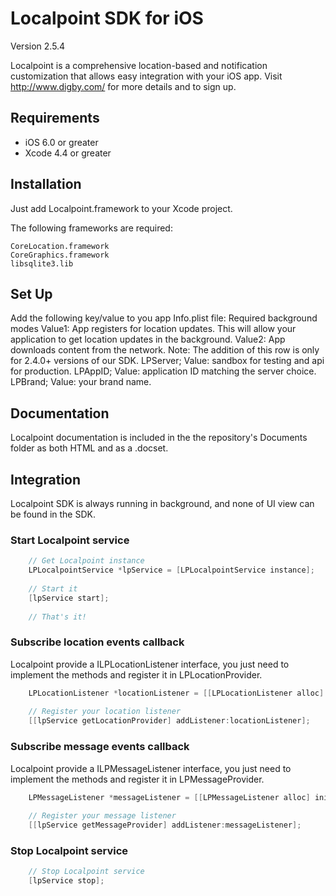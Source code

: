 Localpoint SDK for iOS
==================

Version 2.5.4

Localpoint is a comprehensive location-based and notification customization that allows easy integration with your iOS app. Visit http://www.digby.com/ for more details and to sign up.



Requirements
------------

- iOS 6.0 or greater
- Xcode 4.4 or greater



Installation
------------

Just add Localpoint.framework to your Xcode project.

The following frameworks are required:
````
CoreLocation.framework
CoreGraphics.framework
libsqlite3.lib
````



Set Up
------------
Add the following key/value to you app Info.plist file:
Required background modes 
	Value1: App registers for location updates. This will allow your application to get location updates in the background.
	Value2: App downloads content from the network. Note: The addition of this row is only for 2.4.0+ versions of our SDK.
LPServer; Value: sandbox for testing and api for production.
LPAppID; Value: application ID matching the server choice.
LPBrand; Value: your brand name.



Documentation
------------

Localpoint documentation is included in the the repository's Documents folder as both HTML and as a .docset.



Integration
-----------

Localpoint SDK is always running in background, and none of UI view can be found in the SDK.

### Start Localpoint service

````objective-c
	// Get Localpoint instance
	LPLocalpointService *lpService = [LPLocalpointService instance];
	
	// Start it
	[lpService start];
    
    // That's it!
````


### Subscribe location events callback

Localpoint provide a ILPLocationListener interface, you just need to implement the methods and register it in LPLocationProvider.

````objective-c
	LPLocationListener *locationListener = [[LPLocationListener alloc] init];
	
	// Register your location listener
	[[lpService getLocationProvider] addListener:locationListener];
````

### Subscribe message events callback

Localpoint provide a ILPMessageListener interface, you just need to implement the methods and register it in LPMessageProvider.

````objective-c
	LPMessageListener *messageListener = [[LPMessageListener alloc] init];
	
	// Register your message listener
	[[lpService getMessageProvider] addListener:messageListener];
````

### Stop Localpoint service

````objective-c
	// Stop Localpoint service
	[lpService stop];
````
